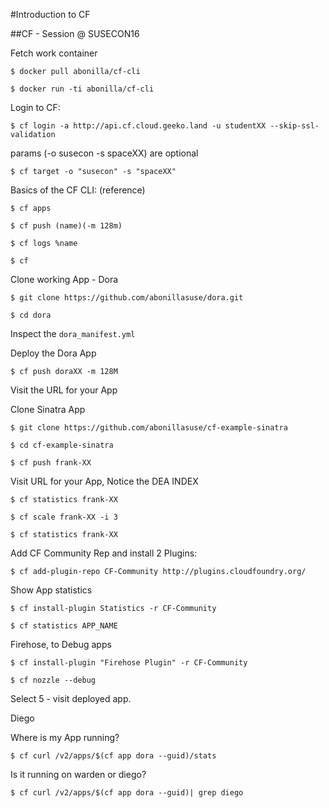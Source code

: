 #Introduction to CF

##CF - Session @ SUSECON16

Fetch work container


    $ docker pull abonilla/cf-cli

    $ docker run -ti abonilla/cf-cli


Login to CF:

    $ cf login -a http://api.cf.cloud.geeko.land -u studentXX --skip-ssl-validation

params (-o susecon -s spaceXX) are optional

    $ cf target -o "susecon" -s "spaceXX"

Basics of the CF CLI: (reference)

    $ cf apps

    $ cf push (name)(-m 128m)

    $ cf logs %name

    $ cf


Clone working App - Dora
    
    $ git clone https://github.com/abonillasuse/dora.git

    $ cd dora


Inspect the `dora_manifest.yml`

Deploy the Dora App

    $ cf push doraXX -m 128M

Visit the URL for your App

Clone Sinatra App
    
    $ git clone https://github.com/abonillasuse/cf-example-sinatra

    $ cd cf-example-sinatra

    $ cf push frank-XX

Visit URL for your App, Notice the DEA INDEX

    $ cf statistics frank-XX

    $ cf scale frank-XX -i 3

    $ cf statistics frank-XX


Add CF Community Rep and install 2 Plugins:

    $ cf add-plugin-repo CF-Community http://plugins.cloudfoundry.org/


Show App statistics

    $ cf install-plugin Statistics -r CF-Community

    $ cf statistics APP_NAME



Firehose, to Debug apps

    $ cf install-plugin "Firehose Plugin" -r CF-Community

    $ cf nozzle --debug

Select 5 - visit deployed app.


Diego


Where is my App running?

    $ cf curl /v2/apps/$(cf app dora --guid)/stats


Is it running on warden or diego?

    $ cf curl /v2/apps/$(cf app dora --guid)| grep diego
